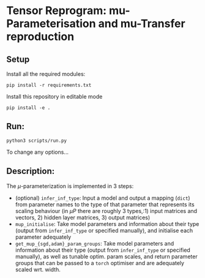 # Tensor Reprogram: mu-Parameterisation and mu-Transfer reproduction
## Setup
Install all the required modules:
```
pip install -r requirements.txt
```
Install this repository in editable mode
```
pip install -e .
```

## Run:
```
python3 scripts/run.py
```
To change any options...


## Description:
The $\mu$-parameterization is implemented in 3 steps:
- (optional) `infer_inf_type`: Input a model and output a mapping (`dict`) from parameter names to the type of that parameter that represents its scaling behaviour (in $\mu P$ there are roughly 3 types,:1) input matrices and vectors, 2) hidden layer matrices, 3) output matrices)
- `mup_initialise`: Take model parameters and information about their type (output from `infer_inf_type` or specified manually), and initialise each parameter adequately
- `get_mup_{sgd,adam}_param_groups`: Take model parameters and information about their type (output from `infer_inf_type` or specified manually), as well as tunable optim. param scales, and return parameter groups that can be passed to a `torch` optimiser and are adequately scaled wrt. width.
